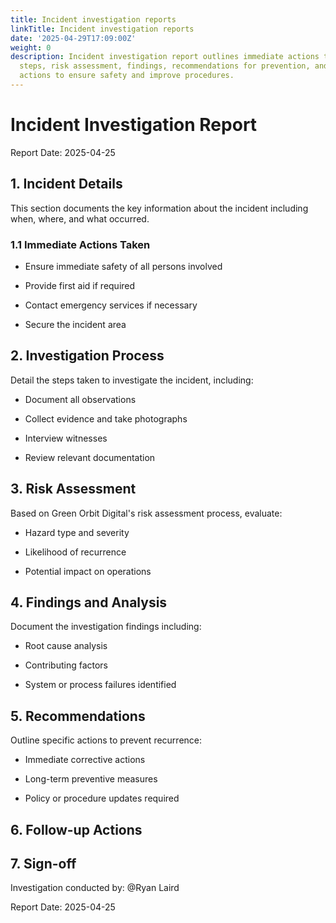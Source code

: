 ```yaml
---
title: Incident investigation reports
linkTitle: Incident investigation reports
date: '2025-04-29T17:09:00Z'
weight: 0
description: Incident investigation report outlines immediate actions taken, investigation
  steps, risk assessment, findings, recommendations for prevention, and follow-up
  actions to ensure safety and improve procedures.
---
```



# Incident Investigation Report

Report Date: 2025-04-25

## 1. Incident Details

This section documents the key information about the incident including when, where, and what occurred.

### 1.1 Immediate Actions Taken

- Ensure immediate safety of all persons involved

- Provide first aid if required

- Contact emergency services if necessary

- Secure the incident area

## 2. Investigation Process

Detail the steps taken to investigate the incident, including:

- Document all observations

- Collect evidence and take photographs

- Interview witnesses

- Review relevant documentation

## 3. Risk Assessment

Based on Green Orbit Digital's risk assessment process, evaluate:

- Hazard type and severity

- Likelihood of recurrence

- Potential impact on operations

## 4. Findings and Analysis

Document the investigation findings including:

- Root cause analysis

- Contributing factors

- System or process failures identified

## 5. Recommendations

Outline specific actions to prevent recurrence:

- Immediate corrective actions

- Long-term preventive measures

- Policy or procedure updates required

## 6. Follow-up Actions

<!-- Unsupported block type: to_do -->

<!-- Unsupported block type: to_do -->

<!-- Unsupported block type: to_do -->

<!-- Unsupported block type: to_do -->

## 7. Sign-off

Investigation conducted by: @Ryan Laird

Report Date: 2025-04-25